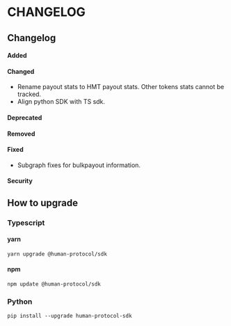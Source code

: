 # CHANGELOG

## Changelog

#### Added

#### Changed

* Rename payout stats to HMT payout stats. Other tokens stats cannot be tracked.
* Align python SDK with TS sdk.

#### Deprecated

#### Removed

#### Fixed

* Subgraph fixes for bulkpayout information.

#### Security

## How to upgrade

### Typescript

#### yarn

```
yarn upgrade @human-protocol/sdk
```

#### npm

```
npm update @human-protocol/sdk
```

### Python

```
pip install --upgrade human-protocol-sdk
```
